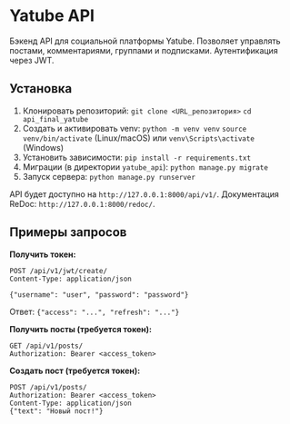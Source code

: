# Yatube API

Бэкенд API для социальной платформы Yatube. Позволяет управлять постами, комментариями, группами и подписками. Аутентификация через JWT.

## Установка

1.  Клонировать репозиторий:
    `git clone <URL_репозитория>`
    `cd api_final_yatube`
2.  Создать и активировать venv:
    `python -m venv venv`
    `source venv/bin/activate` (Linux/macOS) или `venv\Scripts\activate` (Windows)
3.  Установить зависимости:
    `pip install -r requirements.txt`
4.  Миграции (в директории `yatube_api`):
    `python manage.py migrate`
5.  Запуск сервера:
    `python manage.py runserver`

API будет доступно на `http://127.0.0.1:8000/api/v1/`.
Документация ReDoc: `http://127.0.0.1:8000/redoc/`.

## Примеры запросов

**Получить токен:**
```http
POST /api/v1/jwt/create/
Content-Type: application/json

{"username": "user", "password": "password"}
```
Ответ: `{"access": "...", "refresh": "..."}`

**Получить посты (требуется токен):**
```http
GET /api/v1/posts/
Authorization: Bearer <access_token>
```

**Создать пост (требуется токен):**
```http
POST /api/v1/posts/
Authorization: Bearer <access_token>
Content-Type: application/json
{"text": "Новый пост!"}
```
